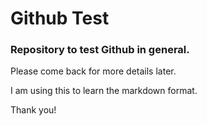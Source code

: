 # Github Test

### Repository to test Github in general.

Please come back for more details later.

I am using this to learn the markdown format.

Thank you!
